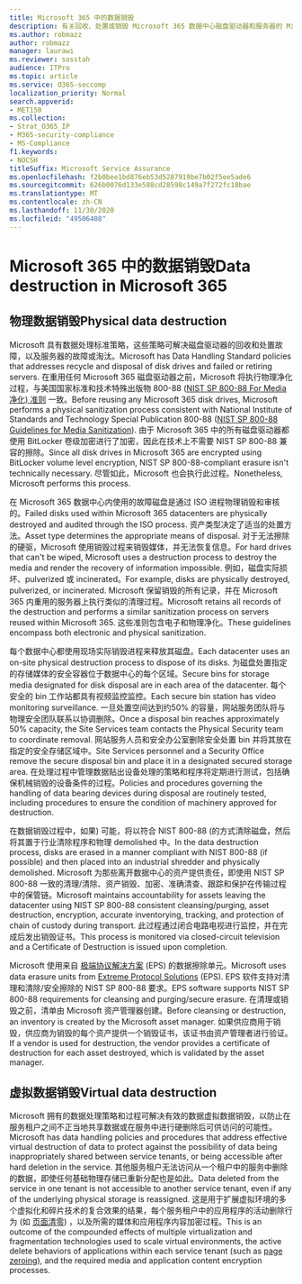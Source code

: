 ```yaml
---
title: Microsoft 365 中的数据销毁
description: 有关回收、处置或销毁 Microsoft 365 数据中心磁盘驱动器和服务器的 Microsoft 策略的概述。
ms.author: robmazz
author: robmazz
manager: laurawi
ms.reviewer: sosstah
audience: ITPro
ms.topic: article
ms.service: O365-seccomp
localization_priority: Normal
search.appverid:
- MET150
ms.collection:
- Strat_O365_IP
- M365-security-compliance
- MS-Compliance
f1.keywords:
- NOCSH
titleSuffix: Microsoft Service Assurance
ms.openlocfilehash: f2b0bee1bd876eb53d5287919be7b02f5ee5ade6
ms.sourcegitcommit: 626b0076d133e588cd28598c149a7f272fc18bae
ms.translationtype: MT
ms.contentlocale: zh-CN
ms.lasthandoff: 11/30/2020
ms.locfileid: "49506408"
---
```

# <a name="data-destruction-in-microsoft-365"></a><span data-ttu-id="53c08-103">Microsoft 365 中的数据销毁</span><span class="sxs-lookup"><span data-stu-id="53c08-103">Data destruction in Microsoft 365</span></span>

## <a name="physical-data-destruction"></a><span data-ttu-id="53c08-104">物理数据销毁</span><span class="sxs-lookup"><span data-stu-id="53c08-104">Physical data destruction</span></span>

<span data-ttu-id="53c08-105">Microsoft 具有数据处理标准策略，这些策略可解决磁盘驱动器的回收和处置故障，以及服务器的故障或淘汰。</span><span class="sxs-lookup"><span data-stu-id="53c08-105">Microsoft has Data Handling Standard policies that addresses recycle and disposal of disk drives and failed or retiring servers.</span></span> <span data-ttu-id="53c08-106">在重用任何 Microsoft 365 磁盘驱动器之前，Microsoft 将执行物理净化过程，与美国国家标准和技术特殊出版物 800-88 ([NIST SP 800-88 For Media 净化) 准则](https://nvlpubs.nist.gov/nistpubs/SpecialPublications/NIST.SP.800-88r1.pdf) 一致。</span><span class="sxs-lookup"><span data-stu-id="53c08-106">Before reusing any Microsoft 365 disk drives, Microsoft performs a physical sanitization process consistent with National Institute of Standards and Technology Special Publication 800-88 ([NIST SP 800-88 Guidelines for Media Sanitization](https://nvlpubs.nist.gov/nistpubs/SpecialPublications/NIST.SP.800-88r1.pdf)).</span></span> <span data-ttu-id="53c08-107">由于 Microsoft 365 中的所有磁盘驱动器都使用 BitLocker 卷级加密进行了加密，因此在技术上不需要 NIST SP 800-88 兼容的擦除。</span><span class="sxs-lookup"><span data-stu-id="53c08-107">Since all disk drives in Microsoft 365 are encrypted using BitLocker volume level encryption, NIST SP 800-88-compliant erasure isn't technically necessary.</span></span> <span data-ttu-id="53c08-108">尽管如此，Microsoft 也会执行此过程。</span><span class="sxs-lookup"><span data-stu-id="53c08-108">Nonetheless, Microsoft performs this process.</span></span>

<span data-ttu-id="53c08-109">在 Microsoft 365 数据中心内使用的故障磁盘是通过 ISO 进程物理销毁和审核的。</span><span class="sxs-lookup"><span data-stu-id="53c08-109">Failed disks used within Microsoft 365 datacenters are physically destroyed and audited through the ISO process.</span></span> <span data-ttu-id="53c08-110">资产类型决定了适当的处置方法。</span><span class="sxs-lookup"><span data-stu-id="53c08-110">Asset type determines the appropriate means of disposal.</span></span> <span data-ttu-id="53c08-111">对于无法擦除的硬驱，Microsoft 使用销毁过程来销毁媒体，并无法恢复信息。</span><span class="sxs-lookup"><span data-stu-id="53c08-111">For hard drives that can't be wiped, Microsoft uses a destruction process to destroy the media and render the recovery of information impossible.</span></span> <span data-ttu-id="53c08-112">例如，磁盘实际损坏、pulverized 或 incinerated。</span><span class="sxs-lookup"><span data-stu-id="53c08-112">For example, disks are physically destroyed, pulverized, or incinerated.</span></span> <span data-ttu-id="53c08-113">Microsoft 保留销毁的所有记录，并在 Microsoft 365 内重用的服务器上执行类似的清理过程。</span><span class="sxs-lookup"><span data-stu-id="53c08-113">Microsoft retains all records of the destruction and performs a similar sanitization process on servers reused within Microsoft 365.</span></span> <span data-ttu-id="53c08-114">这些准则包含电子和物理净化。</span><span class="sxs-lookup"><span data-stu-id="53c08-114">These guidelines encompass both electronic and physical sanitization.</span></span>

<span data-ttu-id="53c08-115">每个数据中心都使用现场实际销毁进程来释放其磁盘。</span><span class="sxs-lookup"><span data-stu-id="53c08-115">Each datacenter uses an on-site physical destruction process to dispose of its disks.</span></span> <span data-ttu-id="53c08-116">为磁盘处置指定的存储媒体的安全容器位于数据中心的每个区域。</span><span class="sxs-lookup"><span data-stu-id="53c08-116">Secure bins for storage media designated for disk disposal are in each area of the datacenter.</span></span> <span data-ttu-id="53c08-117">每个安全的 bin 工作站都具有视频监控监控。</span><span class="sxs-lookup"><span data-stu-id="53c08-117">Each secure bin station has video monitoring surveillance.</span></span> <span data-ttu-id="53c08-118">一旦处置空间达到约50% 的容量，网站服务团队将与物理安全团队联系以协调删除。</span><span class="sxs-lookup"><span data-stu-id="53c08-118">Once a disposal bin reaches approximately 50% capacity, the Site Services team contacts the Physical Security team to coordinate removal.</span></span> <span data-ttu-id="53c08-119">网站服务人员和安全办公室删除安全处置 bin 并将其放在指定的安全存储区域中。</span><span class="sxs-lookup"><span data-stu-id="53c08-119">Site Services personnel and a Security Office remove the secure disposal bin and place it in a designated secured storage area.</span></span> <span data-ttu-id="53c08-120">在处理过程中管理数据贴出设备处理的策略和程序将定期进行测试，包括确保机械销毁的设备条件的过程。</span><span class="sxs-lookup"><span data-stu-id="53c08-120">Policies and procedures governing the handling of data bearing devices during disposal are routinely tested, including procedures to ensure the condition of machinery approved for destruction.</span></span>

<span data-ttu-id="53c08-121">在数据销毁过程中，如果) 可能，将以符合 NIST 800-88 (的方式清除磁盘，然后将其置于行业清除程序和物理 demolished 中。</span><span class="sxs-lookup"><span data-stu-id="53c08-121">In the data destruction process, disks are erased in a manner compliant with NIST 800-88 (if possible) and then placed into an industrial shredder and physically demolished.</span></span> <span data-ttu-id="53c08-122">Microsoft 为那些离开数据中心的资产提供责任，即使用 NIST SP 800-88 一致的清理/清除、资产销毁、加密、准确清查、跟踪和保护在传输过程中的保管链。</span><span class="sxs-lookup"><span data-stu-id="53c08-122">Microsoft maintains accountability for assets leaving the datacenter using NIST SP 800-88 consistent cleansing/purging, asset destruction, encryption, accurate inventorying, tracking, and protection of chain of custody during transport.</span></span> <span data-ttu-id="53c08-123">此过程通过闭合电路电视进行监控，并在完成后发出销毁证书。</span><span class="sxs-lookup"><span data-stu-id="53c08-123">This process is monitored via closed-circuit television and a Certificate of Destruction is issued upon completion.</span></span>

<span data-ttu-id="53c08-124">Microsoft 使用来自 [极端协议解决方案](https://www.enterprisedataerasure.com/) (EPS) 的数据擦除单元。</span><span class="sxs-lookup"><span data-stu-id="53c08-124">Microsoft uses data erasure units from [Extreme Protocol Solutions](https://www.enterprisedataerasure.com/) (EPS).</span></span> <span data-ttu-id="53c08-125">EPS 软件支持对清理和清除/安全擦除的 NIST SP 800-88 要求。</span><span class="sxs-lookup"><span data-stu-id="53c08-125">EPS software supports NIST SP 800-88 requirements for cleansing and purging/secure erasure.</span></span> <span data-ttu-id="53c08-126">在清理或销毁之前，清单由 Microsoft 资产管理器创建。</span><span class="sxs-lookup"><span data-stu-id="53c08-126">Before cleansing or destruction, an inventory is created by the Microsoft asset manager.</span></span> <span data-ttu-id="53c08-127">如果供应商用于销毁，供应商为销毁的每个资产提供一个销毁证书，该证书由资产管理者进行验证。</span><span class="sxs-lookup"><span data-stu-id="53c08-127">If a vendor is used for destruction, the vendor provides a certificate of destruction for each asset destroyed, which is validated by the asset manager.</span></span>

## <a name="virtual-data-destruction"></a><span data-ttu-id="53c08-128">虚拟数据销毁</span><span class="sxs-lookup"><span data-stu-id="53c08-128">Virtual data destruction</span></span>

<span data-ttu-id="53c08-129">Microsoft 拥有的数据处理策略和过程可解决有效的数据虚拟数据销毁，以防止在服务租户之间不正当地共享数据或在服务中进行硬删除后可供访问的可能性。</span><span class="sxs-lookup"><span data-stu-id="53c08-129">Microsoft has data handling policies and procedures that address effective virtual destruction of data to protect against the possibility of data being inappropriately shared between service tenants, or being accessible after hard deletion in the service.</span></span> <span data-ttu-id="53c08-130">其他服务租户无法访问从一个租户中的服务中删除的数据，即使任何基础物理存储已重新分配也是如此。</span><span class="sxs-lookup"><span data-stu-id="53c08-130">Data deleted from the service in one tenant is not accessible to another service tenant, even if any of the underlying physical storage is reassigned.</span></span> <span data-ttu-id="53c08-131">这是用于扩展虚拟环境的多个虚拟化和碎片技术的复合效果的结果，每个服务租户中的应用程序的活动删除行为 (如 [页面清零](https://docs.microsoft.com/office365/securitycompliance/office-365-exchange-online-data-deletion#page-zeroing)) ，以及所需的媒体和应用程序内容加密过程。</span><span class="sxs-lookup"><span data-stu-id="53c08-131">This is an outcome of the compounded effects of multiple virtualization and fragmentation technologies used to scale virtual environments, the active delete behaviors of applications within each service tenant (such as [page zeroing](https://docs.microsoft.com/office365/securitycompliance/office-365-exchange-online-data-deletion#page-zeroing)), and the required media and application content encryption processes.</span></span>